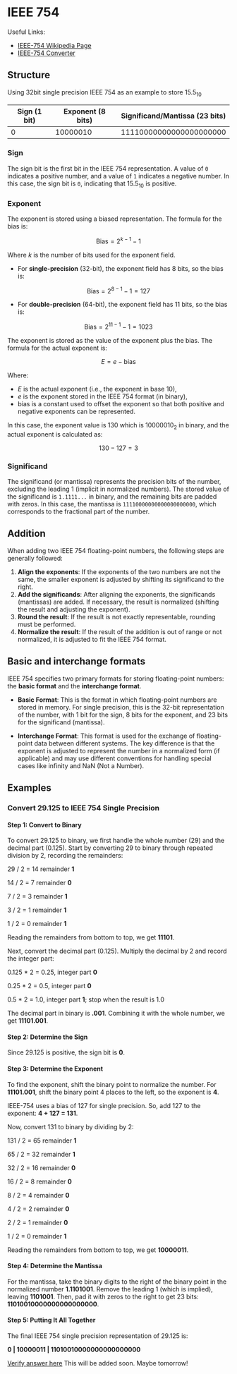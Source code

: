# IEEE 754
Useful Links:
- [IEEE-754 Wikipedia Page](https://en.wikipedia.org/wiki/IEEE_754)
- [IEEE-754 Converter](https://www.h-schmidt.net/FloatConverter/IEEE754.html)

## Structure

Using 32bit single precision IEEE 754 as an example to store $15.5_{10}$

| Sign (1 bit) | Exponent (8 bits) | Significand/Mantissa (23 bits) |  
|--------------|-------------------|--------------------------------|
| 0            | 10000010          | 11110000000000000000000        |

### Sign
The sign bit is the first bit in the IEEE 754 representation. A value of `0` indicates a positive number, and a value of `1` indicates a negative number. In this case, the sign bit is `0`, indicating that $15.5_{10}$ is positive.

### Exponent
The exponent is stored using a biased representation. The formula for the bias is:

$$
\text{Bias} = 2^{k-1} - 1
$$

Where $k$ is the number of bits used for the exponent field.

- For **single-precision** (32-bit), the exponent field has 8 bits, so the bias is:

$$
\text{Bias} = 2^{8-1} - 1 = 127
$$

- For **double-precision** (64-bit), the exponent field has 11 bits, so the bias is:

$$
\text{Bias} = 2^{11-1} - 1 = 1023
$$

The exponent is stored as the value of the exponent plus the bias. The formula for the actual exponent is:

$$
E = e - \text{bias}
$$

Where:
- $E$ is the actual exponent (i.e., the exponent in base 10),
- $e$ is the exponent stored in the IEEE 754 format (in binary),
- $\text{bias}$ is a constant used to offset the exponent so that both positive and negative exponents can be represented.

In this case, the exponent value is $130$ which is $10000010_2$ in binary, and the actual exponent is calculated as:

$$
130 - 127 = 3
$$

### Significand
The significand (or mantissa) represents the precision bits of the number, excluding the leading 1 (implicit in normalized numbers). The stored value of the significand is `1.1111...` in binary, and the remaining bits are padded with zeros. In this case, the mantissa is `11110000000000000000000`, which corresponds to the fractional part of the number.

## Addition

When adding two IEEE 754 floating-point numbers, the following steps are generally followed:

1. **Align the exponents**: If the exponents of the two numbers are not the same, the smaller exponent is adjusted by shifting its significand to the right.
2. **Add the significands**: After aligning the exponents, the significands (mantissas) are added. If necessary, the result is normalized (shifting the result and adjusting the exponent).
3. **Round the result**: If the result is not exactly representable, rounding must be performed.
4. **Normalize the result**: If the result of the addition is out of range or not normalized, it is adjusted to fit the IEEE 754 format.

## Basic and interchange formats

IEEE 754 specifies two primary formats for storing floating-point numbers: the **basic format** and the **interchange format**.

- **Basic Format**: This is the format in which floating-point numbers are stored in memory. For single precision, this is the 32-bit representation of the number, with 1 bit for the sign, 8 bits for the exponent, and 23 bits for the significand (mantissa).

- **Interchange Format**: This format is used for the exchange of floating-point data between different systems. The key difference is that the exponent is adjusted to represent the number in a normalized form (if applicable) and may use different conventions for handling special cases like infinity and NaN (Not a Number).


## Examples

<tabs>
<tab id="converting_example" title="Decimal to IEEE-754">
<h3>Convert 29.125 to IEEE 754 Single Precision</h3>

<h4>Step 1: Convert to Binary</h4>
<p>To convert 29.125 to binary, we first handle the whole number (29) and the decimal part (0.125). Start by converting 29 to binary through repeated division by 2, recording the remainders:</p>
<p>29 / 2 = 14 remainder <strong>1</strong></p>
<p>14 / 2 = 7 remainder <strong>0</strong></p>
<p>7 / 2 = 3 remainder <strong>1</strong></p>
<p>3 / 2 = 1 remainder <strong>1</strong></p>
<p>1 / 2 = 0 remainder <strong>1</strong></p>
<p>Reading the remainders from bottom to top, we get <strong>11101</strong>.</p>

<p>Next, convert the decimal part (0.125). Multiply the decimal by 2 and record the integer part:</p>
<p>0.125 * 2 = 0.25, integer part <strong>0</strong></p>
<p>0.25 * 2 = 0.5, integer part <strong>0</strong></p>
<p>0.5 * 2 = 1.0, integer part <strong>1</strong>; stop when the result is 1.0</p>
<p>The decimal part in binary is <strong>.001</strong>. Combining it with the whole number, we get <strong>11101.001</strong>.</p>

<h4>Step 2: Determine the Sign</h4>
<p>Since 29.125 is positive, the sign bit is <strong>0</strong>.</p>

<h4>Step 3: Determine the Exponent</h4>
<p>To find the exponent, shift the binary point to normalize the number. For <strong>11101.001</strong>, shift the binary point 4 places to the left, so the exponent is <strong>4</strong>.</p>
<p>IEEE-754 uses a bias of 127 for single precision. So, add 127 to the exponent: <strong>4 + 127 = 131</strong>.</p>
<p>Now, convert 131 to binary by dividing by 2:</p>
<p>131 / 2 = 65 remainder <strong>1</strong></p>
<p>65 / 2 = 32 remainder <strong>1</strong></p>
<p>32 / 2 = 16 remainder <strong>0</strong></p>
<p>16 / 2 = 8 remainder <strong>0</strong></p>
<p>8 / 2 = 4 remainder <strong>0</strong></p>
<p>4 / 2 = 2 remainder <strong>0</strong></p>
<p>2 / 2 = 1 remainder <strong>0</strong></p>
<p>1 / 2 = 0 remainder <strong>1</strong></p>
<p>Reading the remainders from bottom to top, we get <strong>10000011</strong>.</p>

<h4>Step 4: Determine the Mantissa</h4>
<p>For the mantissa, take the binary digits to the right of the binary point in the normalized number <strong>1.1101001</strong>. Remove the leading 1 (which is implied), leaving <strong>1101001</strong>. Then, pad it with zeros to the right to get 23 bits: <strong>11010010000000000000000</strong>.</p>

<h4>Step 5: Putting It All Together</h4>
<p>The final IEEE 754 single precision representation of 29.125 is:</p>
<p><strong>0 | 10000011 | 11010010000000000000000</strong></p>
<a href="http://localhost:63342/com-bufonu-education/preview/ieee-754.html">Verify answer here</a>
</tab>

<tab id="addition_example" title="Addition">
This will be added soon. Maybe tomorrow!
</tab>
</tabs>
